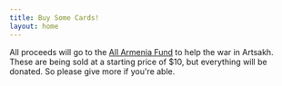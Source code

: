 ```yaml
---
title: Buy Some Cards!
layout: home
---
```


All proceeds will go to the [All Armenia Fund](https://www.armeniafund.org/) to help the war in Artsakh. These are being sold at a starting price of $10, but everything will be donated. So please give more if you're able.
